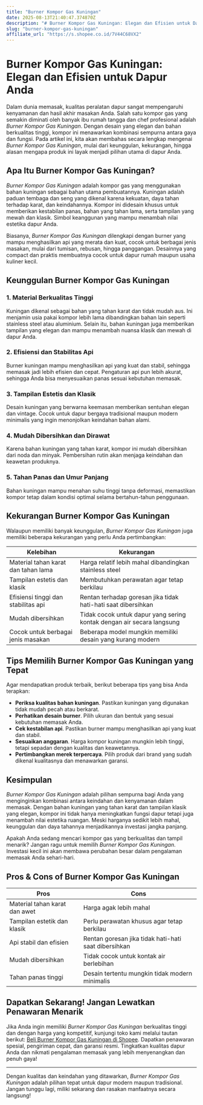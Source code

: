 ```yaml
---
title: "Burner Kompor Gas Kuningan"
date: 2025-08-13T21:40:47.374870Z
description: "# Burner Kompor Gas Kuningan: Elegan dan Efisien untuk Dapur Anda..."
slug: "burner-kompor-gas-kuningan"
affiliate_url: "https://s.shopee.co.id/7V44C68VX2"
---
```

# Burner Kompor Gas Kuningan: Elegan dan Efisien untuk Dapur Anda

Dalam dunia memasak, kualitas peralatan dapur sangat mempengaruhi kenyamanan dan hasil akhir masakan Anda. Salah satu kompor gas yang semakin diminati oleh banyak ibu rumah tangga dan chef profesional adalah *Burner Kompor Gas Kuningan*. Dengan desain yang elegan dan bahan berkualitas tinggi, kompor ini menawarkan kombinasi sempurna antara gaya dan fungsi. Pada artikel ini, kita akan membahas secara lengkap mengenai *Burner Kompor Gas Kuningan*, mulai dari keunggulan, kekurangan, hingga alasan mengapa produk ini layak menjadi pilihan utama di dapur Anda.

## Apa Itu Burner Kompor Gas Kuningan?

*Burner Kompor Gas Kuningan* adalah kompor gas yang menggunakan bahan kuningan sebagai bahan utama pembuatannya. Kuningan adalah paduan tembaga dan seng yang dikenal karena kekuatan, daya tahan terhadap karat, dan keindahannya. Kompor ini didesain khusus untuk memberikan kestabilan panas, bahan yang tahan lama, serta tampilan yang mewah dan klasik. Simbol keanggunan yang mampu menambah nilai estetika dapur Anda.

Biasanya, *Burner Kompor Gas Kuningan* dilengkapi dengan burner yang mampu menghasilkan api yang merata dan kuat, cocok untuk berbagai jenis masakan, mulai dari tumisan, rebusan, hingga panggangan. Desainnya yang compact dan praktis membuatnya cocok untuk dapur rumah maupun usaha kuliner kecil.

## Keunggulan Burner Kompor Gas Kuningan

### 1. Material Berkualitas Tinggi
Kuningan dikenal sebagai bahan yang tahan karat dan tidak mudah aus. Ini menjamin usia pakai kompor lebih lama dibandingkan bahan lain seperti stainless steel atau aluminium. Selain itu, bahan kuningan juga memberikan tampilan yang elegan dan mampu menambah nuansa klasik dan mewah di dapur Anda.

### 2. Efisiensi dan Stabilitas Api
Burner kuningan mampu menghasilkan api yang kuat dan stabil, sehingga memasak jadi lebih efisien dan cepat. Pengaturan api pun lebih akurat, sehingga Anda bisa menyesuaikan panas sesuai kebutuhan memasak.

### 3. Tampilan Estetis dan Klasik
Desain kuningan yang berwarna keemasan memberikan sentuhan elegan dan vintage. Cocok untuk dapur bergaya tradisional maupun modern minimalis yang ingin menonjolkan keindahan bahan alami.

### 4. Mudah Dibersihkan dan Dirawat
Karena bahan kuningan yang tahan karat, kompor ini mudah dibersihkan dari noda dan minyak. Pembersihan rutin akan menjaga keindahan dan keawetan produknya.

### 5. Tahan Panas dan Umur Panjang
Bahan kuningan mampu menahan suhu tinggi tanpa deformasi, memastikan kompor tetap dalam kondisi optimal selama bertahun-tahun penggunaan.

## Kekurangan Burner Kompor Gas Kuningan

Walaupun memiliki banyak keunggulan, *Burner Kompor Gas Kuningan* juga memiliki beberapa kekurangan yang perlu Anda pertimbangkan:

| Kelebihan | Kekurangan |
|---|---|
| Material tahan karat dan tahan lama | Harga relatif lebih mahal dibandingkan stainless steel |
| Tampilan estetis dan klasik | Membutuhkan perawatan agar tetap berkilau |
| Efisiensi tinggi dan stabilitas api | Rentan terhadap goresan jika tidak hati-hati saat dibersihkan |
| Mudah dibersihkan | Tidak cocok untuk dapur yang sering kontak dengan air secara langsung |
| Cocok untuk berbagai jenis masakan | Beberapa model mungkin memiliki desain yang kurang modern |

## Tips Memilih Burner Kompor Gas Kuningan yang Tepat

Agar mendapatkan produk terbaik, berikut beberapa tips yang bisa Anda terapkan:

- **Periksa kualitas bahan kuningan**. Pastikan kuningan yang digunakan tidak mudah pecah atau berkarat.
- **Perhatikan desain burner**. Pilih ukuran dan bentuk yang sesuai kebutuhan memasak Anda.
- **Cek kestabilan api**. Pastikan burner mampu menghasilkan api yang kuat dan stabil.
- **Sesuaikan anggaran**. Harga kompor kuningan mungkin lebih tinggi, tetapi sepadan dengan kualitas dan keawetannya.
- **Pertimbangkan merek terpercaya**. Pilih produk dari brand yang sudah dikenal kualitasnya dan menawarkan garansi.

## Kesimpulan

*Burner Kompor Gas Kuningan* adalah pilihan sempurna bagi Anda yang menginginkan kombinasi antara keindahan dan kenyamanan dalam memasak. Dengan bahan kuningan yang tahan karat dan tampilan klasik yang elegan, kompor ini tidak hanya meningkatkan fungsi dapur tetapi juga menambah nilai estetika ruangan. Meski harganya sedikit lebih mahal, keunggulan dan daya tahannya menjadikannya investasi jangka panjang.

Apakah Anda sedang mencari kompor gas yang berkualitas dan tampil menarik? Jangan ragu untuk memilih *Burner Kompor Gas Kuningan*. Investasi kecil ini akan membawa perubahan besar dalam pengalaman memasak Anda sehari-hari.

## Pros & Cons of Burner Kompor Gas Kuningan

| **Pros** | **Cons** |
|---|---|
| Material tahan karat dan awet | Harga agak lebih mahal |
| Tampilan estetik dan klasik | Perlu perawatan khusus agar tetap berkilau |
| Api stabil dan efisien | Rentan goresan jika tidak hati-hati saat dibersihkan |
| Mudah dibersihkan | Tidak cocok untuk kontak air berlebihan |
| Tahan panas tinggi | Desain tertentu mungkin tidak modern minimalis |

## Dapatkan Sekarang! Jangan Lewatkan Penawaran Menarik

Jika Anda ingin memiliki *Burner Kompor Gas Kuningan* berkualitas tinggi dan dengan harga yang kompetitif, kunjungi toko kami melalui tautan berikut: [Beli Burner Kompor Gas Kuningan di Shopee](https://s.shopee.co.id/7V44C68VX2). Dapatkan penawaran spesial, pengiriman cepat, dan garansi resmi. Tingkatkan kualitas dapur Anda dan nikmati pengalaman memasak yang lebih menyenangkan dan penuh gaya!

---

Dengan kualitas dan keindahan yang ditawarkan, *Burner Kompor Gas Kuningan* adalah pilihan tepat untuk dapur modern maupun tradisional. Jangan tunggu lagi, miliki sekarang dan rasakan manfaatnya secara langsung!